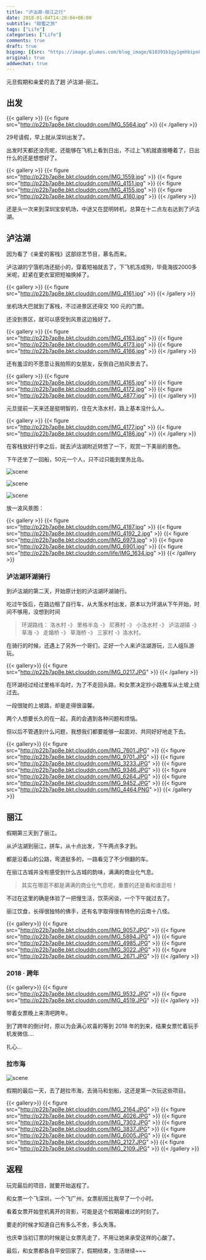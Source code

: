 ```yaml
---
title: "泸沽湖-丽江之行"
date: 2018-01-04T14:20:04+08:00
subtitle: "甜蜜之旅"
tags: ["Life"]
categories: ["Life"]
comments: true
draft: true
bigimg: [{src: "https://image.glumes.com/blog_image/610391b1gy1gmhbipn8w5j208x0sgtk7.jpg", desc: "love"}]
original: true
addwechat: true
---
```



元旦假期和亲爱的去了趟 泸沽湖-丽江。


<!--more-->


## 出发


{{< gallery >}}
	{{< figure src="http://p22b7ap8e.bkt.clouddn.com/IMG_5564.jpg" >}}
{{< /gallery >}}


29号请假，早上就从深圳出发了。


出发时天都还没亮呢，还能够在飞机上看到日出，不过上飞机就直接睡着了，日出什么的还是想想好了。


{{< gallery >}}
	{{< figure src="http://p22b7ap8e.bkt.clouddn.com/IMG_1559.jpg" >}}
	{{< figure src="http://p22b7ap8e.bkt.clouddn.com/IMG_4151.jpg" >}}
	{{< figure src="http://p22b7ap8e.bkt.clouddn.com/IMG_4155.jpg" >}}
	{{< figure src="http://p22b7ap8e.bkt.clouddn.com/IMG_4160.jpg" >}}
{{< /gallery >}}


还是头一次来到深圳宝安机场，中途又在昆明转机，总算在十二点左右达到了泸沽湖。



## 泸沽湖


因为看了《亲爱的客栈》这部综艺节目，慕名而来。

泸沽湖的宁蒗机场还挺小的，穿着短袖就去了，下飞机冻成狗，毕竟海拔2000多米呢，赶紧在更衣室把短袖换掉了。


{{< gallery >}}
	{{< figure src="http://p22b7ap8e.bkt.clouddn.com/IMG_4161.jpg" >}}
{{< /gallery >}}


坐机场大巴就到了客栈，不过进景区还得交 100 元的门票。

还没到景区，就可以感受到风景这边独好了。


{{< gallery >}}
	{{< figure src="http://p22b7ap8e.bkt.clouddn.com/IMG_4163.jpg" >}}
	{{< figure src="http://p22b7ap8e.bkt.clouddn.com/IMG_4173.jpg" >}}
	{{< figure src="http://p22b7ap8e.bkt.clouddn.com/IMG_4166.jpg" >}}
{{< /gallery >}}


还有羞涩的不愿意让我拍照的女朋友，反倒自己拍风景去了。


{{< gallery >}}
	{{< figure src="http://p22b7ap8e.bkt.clouddn.com/IMG_4165.jpg" >}}
	{{< figure src="http://p22b7ap8e.bkt.clouddn.com/IMG_4172.jpg" >}}
	{{< figure src="http://p22b7ap8e.bkt.clouddn.com/IMG_4877.jpg" >}}
{{< /gallery >}}


元旦提前一天来还是挺明智的，住在大洛水村，路上基本没什么人。


{{< gallery >}}
	{{< figure src="http://p22b7ap8e.bkt.clouddn.com/IMG_4177.jpg" >}}
	{{< figure src="http://p22b7ap8e.bkt.clouddn.com/IMG_4186.jpg" >}}
{{< /gallery >}}


在客栈放好行李之后，就去泸沽湖附近转悠了一下，观赏一下美丽的景色。

下午还坐了一回船，50元一个人，只不过只能到里务比岛。

![scene](http://p22b7ap8e.bkt.clouddn.com/IMG_4244.jpg)

![scene](http://p22b7ap8e.bkt.clouddn.com/IMG_4191.jpg)

![scene](http://p22b7ap8e.bkt.clouddn.com/IMG_4209.jpg)

放一波风景图：

{{< gallery >}}
	{{< figure src="http://p22b7ap8e.bkt.clouddn.com/IMG_4187.jpg" >}}
	{{< figure src="http://p22b7ap8e.bkt.clouddn.com/IMG_4192_2.jpg" >}}
	{{< figure src="http://p22b7ap8e.bkt.clouddn.com/IMG_6973.jpg" >}}
	{{< figure src="http://p22b7ap8e.bkt.clouddn.com/IMG_6901.jpg" >}}
	{{< figure src="http://p22b7ap8e.bkt.clouddn.com/life/IMG_1634.jpg" >}}
{{< /gallery >}}


### 泸沽湖环湖骑行

到泸沽湖的第二天，开始原计划的泸沽湖环湖骑行。

吃过午饭后，在路边租了自行车，从大落水村出发，原本以为环湖从下午开始，时间不够用，没想到时间

> 环湖路线： 洛水村 -》 里格半岛 -》 尼赛村 -》 小洛水村 -》 泸沽湖镇 -》 草海 -》 走婚桥 -》 草海桥 -》 三家村 -》洛水村。


在骑行的时候，还遇上了另外一个哥们，正好一个人来泸沽湖游玩，三人组队游玩。


{{< gallery>}}
	{{< figure src="http://p22b7ap8e.bkt.clouddn.com/IMG_0217.JPG" >}}
{{< /gallery >}}


在环湖经过经过里格半岛时，为了不走回头路，和女票决定抄小路推车从土坡上绕过去。

一段很陡的上坡路，却是走得很温馨。

两个人想要长久的在一起，真的会遇到各种问题和烦恼。

但以后不管遇到什么问题，我想我们都要能够一起面对、共同好好地走下去。


{{< gallery>}}
	{{< figure src="http://p22b7ap8e.bkt.clouddn.com/IMG_7601.JPG" >}}
	{{< figure src="http://p22b7ap8e.bkt.clouddn.com/IMG_9701.JPG" >}}
	{{< figure src="http://p22b7ap8e.bkt.clouddn.com/IMG_3233.JPG" >}}
	{{< figure src="http://p22b7ap8e.bkt.clouddn.com/IMG_9346.JPG" >}}
	{{< figure src="http://p22b7ap8e.bkt.clouddn.com/IMG_6264.JPG" >}}
	{{< figure src="http://p22b7ap8e.bkt.clouddn.com/IMG_9452.JPG" >}}
	{{< figure src="http://p22b7ap8e.bkt.clouddn.com/IMG_4464.PNG" >}}
{{< /gallery >}}

## 丽江

假期第三天到了丽江。

从泸沽湖到丽江，拼车，从十点出发，下午两点多才到。

都是沿着山的公路，弯道挺多的，一路看见了不少侧翻的车。

在丽江古城并没有感受到什么古城的韵味，满满的商业化气息。

> 其实在哪逛不都是满满的商业化气息呢，重要的还是看和谁逛啦！

不过在这里的确是体验了一把慢生活，饮茶闲谈，一个下午就过去了。

丽江饮食，长得很独特的佛手，还有名字取得很有特色的云南十八怪。

{{< gallery>}}
	{{< figure src="http://p22b7ap8e.bkt.clouddn.com/IMG_9057.JPG" >}}
	{{< figure src="http://p22b7ap8e.bkt.clouddn.com/IMG_5894.JPG" >}}
	{{< figure src="http://p22b7ap8e.bkt.clouddn.com/IMG_4985.JPG" >}}
	{{< figure src="http://p22b7ap8e.bkt.clouddn.com/IMG_3022.JPG" >}}
	{{< figure src="http://p22b7ap8e.bkt.clouddn.com/IMG_2671.JPG" >}}
{{< /gallery >}}


### 2018 · 跨年

{{< gallery>}}
	{{< figure src="http://p22b7ap8e.bkt.clouddn.com/IMG_9532.JPG" >}}
	{{< figure src="http://p22b7ap8e.bkt.clouddn.com/IMG_4519.JPG" >}}
{{< /gallery >}}

带着女票晚上来清吧跨年。

到了跨年的倒计时，原以为会满心欢喜的等到 2018 年的到来，结果女票忙着玩手机发微信....

扎心...

### 拉市海


![scene](http://p22b7ap8e.bkt.clouddn.com/IMG_4544.JPG)

假期的最后一天，去了趟拉市海，去骑马和划船，这还是第一次玩这些项目。


{{< gallery>}}
	{{< figure src="http://p22b7ap8e.bkt.clouddn.com/IMG_2164.JPG" >}}
	{{< figure src="http://p22b7ap8e.bkt.clouddn.com/IMG_4026.JPG" >}}
	{{< figure src="http://p22b7ap8e.bkt.clouddn.com/IMG_7302.JPG" >}}
	{{< figure src="http://p22b7ap8e.bkt.clouddn.com/IMG_3837.JPG" >}}
	{{< figure src="http://p22b7ap8e.bkt.clouddn.com/IMG_6005.JPG" >}}
	{{< figure src="http://p22b7ap8e.bkt.clouddn.com/IMG_2127.JPG" >}}
	{{< figure src="http://p22b7ap8e.bkt.clouddn.com/IMG_2109.JPG" >}}
{{< /gallery >}}


## 返程

玩完最后的项目，就要开始返程了。

和女票一个飞深圳，一个飞广州，女票航班比我早了一个小时。

看着女票开始登机离开的背影，可能是这个假期最难过的时刻了。

要走的时候才知道自己有多么不舍，多么失落。

也庆幸当初订票的时候是让女票先走了，不用让她来承受这样的心酸了。

最后，和女票都各自平安回家了，假期结束，生活继续~~~


